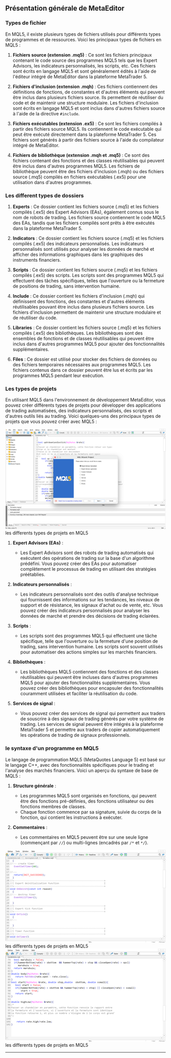 ## Présentation générale de MetaEditor

### Types de fichier

En MQL5, il existe plusieurs types de fichiers utilisés pour différents types de programmes et de ressources. Voici les principaux types de fichiers en MQL5 :

1. **Fichiers source (extension .mq5)** : Ce sont les fichiers principaux contenant le code source des programmes MQL5 tels que les Expert Advisors, les indicateurs personnalisés, les scripts, etc. Ces fichiers sont écrits en langage MQL5 et sont généralement édités à l'aide de l'éditeur intégré de MetaEditor dans la plateforme MetaTrader 5.

2. **Fichiers d'inclusion (extension .mqh)** : Ces fichiers contiennent des définitions de fonctions, de constantes et d'autres éléments qui peuvent être inclus dans plusieurs fichiers source. Ils permettent de réutiliser du code et de maintenir une structure modulaire. Les fichiers d'inclusion sont écrits en langage MQL5 et sont inclus dans d'autres fichiers source à l'aide de la directive `#include`.

3. **Fichiers exécutables (extension .ex5)** : Ce sont les fichiers compilés à partir des fichiers source MQL5. Ils contiennent le code exécutable qui peut être exécuté directement dans la plateforme MetaTrader 5. Ces fichiers sont générés à partir des fichiers source à l'aide du compilateur intégré de MetaEditor.

4. **Fichiers de bibliothèque (extension .mqh et .mq5)** : Ce sont des fichiers contenant des fonctions et des classes réutilisables qui peuvent être inclus dans d'autres programmes MQL5. Les fichiers de bibliothèque peuvent être des fichiers d'inclusion (.mqh) ou des fichiers source (.mq5) compilés en fichiers exécutables (.ex5) pour une utilisation dans d'autres programmes.


### Les different types de dossiers


1. **Experts** : Ce dossier contient les fichiers source (.mq5) et les fichiers compilés (.ex5) des Expert Advisors (EAs), également connus sous le nom de robots de trading. Les fichiers source contiennent le code MQL5 des EAs, tandis que les fichiers compilés sont prêts à être exécutés dans la plateforme MetaTrader 5.

2. **Indicators** : Ce dossier contient les fichiers source (.mq5) et les fichiers compilés (.ex5) des indicateurs personnalisés. Les indicateurs personnalisés sont utilisés pour analyser les données de marché et afficher des informations graphiques dans les graphiques des instruments financiers.

3. **Scripts** : Ce dossier contient les fichiers source (.mq5) et les fichiers compilés (.ex5) des scripts. Les scripts sont des programmes MQL5 qui effectuent des tâches spécifiques, telles que l'ouverture ou la fermeture de positions de trading, sans intervention humaine.

4. **Include** : Ce dossier contient les fichiers d'inclusion (.mqh) qui définissent des fonctions, des constantes et d'autres éléments réutilisables pouvant être inclus dans plusieurs fichiers source. Les fichiers d'inclusion permettent de maintenir une structure modulaire et de réutiliser du code.

5. **Libraries** : Ce dossier contient les fichiers source (.mq5) et les fichiers compilés (.ex5) des bibliothèques. Les bibliothèques sont des ensembles de fonctions et de classes réutilisables qui peuvent être inclus dans d'autres programmes MQL5 pour ajouter des fonctionnalités supplémentaires.

6. **Files** : Ce dossier est utilisé pour stocker des fichiers de données ou des fichiers temporaires nécessaires aux programmes MQL5. Les fichiers contenus dans ce dossier peuvent être lus et écrits par les programmes MQL5 pendant leur exécution.


### Les types de projets

En utilisant MQL5 dans l'environnement de développement MetaEditor, vous pouvez créer différents types de projets pour développer des applications de trading automatisées, des indicateurs personnalisés, des scripts et d'autres outils liés au trading. Voici quelques-uns des principaux types de projets que vous pouvez créer avec MQL5 :
<div><img src="../Images/type de projet.png"> les differents types de projets en MQL5</img></div>


1. **Expert Advisors (EAs)** :
   - Les Expert Advisors sont des robots de trading automatisés qui exécutent des opérations de trading sur la base d'un algorithme prédéfini. Vous pouvez créer des EAs pour automatiser complètement le processus de trading en utilisant des stratégies préétablies.

2. **Indicateurs personnalisés** :
   - Les indicateurs personnalisés sont des outils d'analyse technique qui fournissent des informations sur les tendances, les niveaux de support et de résistance, les signaux d'achat ou de vente, etc. Vous pouvez créer des indicateurs personnalisés pour analyser les données de marché et prendre des décisions de trading éclairées.

3. **Scripts** :
   - Les scripts sont des programmes MQL5 qui effectuent une tâche spécifique, telle que l'ouverture ou la fermeture d'une position de trading, sans intervention humaine. Les scripts sont souvent utilisés pour automatiser des actions simples sur les marchés financiers.

4. **Bibliothèques** :
   - Les bibliothèques MQL5 contiennent des fonctions et des classes réutilisables qui peuvent être incluses dans d'autres programmes MQL5 pour ajouter des fonctionnalités supplémentaires. Vous pouvez créer des bibliothèques pour encapsuler des fonctionnalités couramment utilisées et faciliter la réutilisation du code.

5. **Services de signal** :
   - Vous pouvez créer des services de signal qui permettent aux traders de souscrire à des signaux de trading générés par votre système de trading. Les services de signal peuvent être intégrés à la plateforme MetaTrader 5 et permettre aux traders de copier automatiquement les opérations de trading de signaux professionnels.


###   le syntaxe d'un programme en MQL5

Le langage de programmation MQL5 (MetaQuotes Language 5) est basé sur le langage C++, avec des fonctionnalités spécifiques pour le trading et l'analyse des marchés financiers. Voici un aperçu du syntaxe de base de MQL5 :

1. **Structure générale** :
   - Les programmes MQL5 sont organisés en fonctions, qui peuvent être des fonctions pré-définies, des fonctions utilisateur ou des fonctions membres de classes.
   - Chaque fonction commence par sa signature, suivie du corps de la fonction, qui contient les instructions à exécuter.

2. **Commentaires** :
   - Les commentaires en MQL5 peuvent être sur une seule ligne (commençant par `//`) ou multi-lignes (encadrés par `/*` et `*/`).

<div>
    <img src="../Images/fonction predefinie.png"> les differents types de projets en MQL5</img>
    <img src="../Images/fonction perso.png"> les differents types de projets en MQL5</img>
</div>
<hr>

